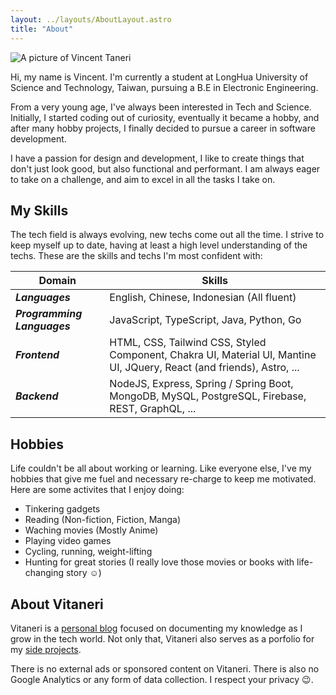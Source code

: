 ```yaml
---
layout: ../layouts/AboutLayout.astro
title: "About"
---
```


<div>
  <img src="/assets/portrait.jpg" class="w-60 mx-auto rounded-full" alt="A picture of Vincent Taneri">
</div>

Hi, my name is Vincent. I'm currently a student at LongHua University of Science and Technology, Taiwan, pursuing a B.E in Electronic Engineering.

From a very young age, I've always been interested in Tech and Science. Initially, I started coding out of curiosity, eventually it became a hobby, and after many hobby projects, I finally decided to pursue a career in software development.

I have a passion for design and development, I like to create things that don't just look good, but also functional and performant. I am always eager to take on a challenge, and aim to excel in all the tasks I take on.

## My Skills

The tech field is always evolving, new techs come out all the time. I strive to keep myself up to date, having at least a high level understanding of the techs.
These are the skills and techs I'm most confident with:

| Domain                      | Skills                                                                                                                 |
| --------------------------- | ---------------------------------------------------------------------------------------------------------------------- |
| **_Languages_**             | English, Chinese, Indonesian (All fluent)                                                                              |
| **_Programming Languages_** | JavaScript, TypeScript, Java, Python, Go                                                                               |
| **_Frontend_**              | HTML, CSS, Tailwind CSS, Styled Component, Chakra UI, Material UI, Mantine UI, JQuery, React (and friends), Astro, ... |
| **_Backend_**               | NodeJS, Express, Spring / Spring Boot, MongoDB, MySQL, PostgreSQL, Firebase, REST, GraphQL, ...                        |

## Hobbies

Life couldn't be all about working or learning. Like everyone else, I've my hobbies that give me fuel and necessary re-charge to keep me motivated. Here are some activites that I enjoy doing:

- Tinkering gadgets
- Reading (Non-fiction, Fiction, Manga)
- Waching movies (Mostly Anime)
- Playing video games
- Cycling, running, weight-lifting
- Hunting for great stories (I really love those movies or books with life-changing story :relaxed:)

## About Vitaneri

Vitaneri is a [personal blog](/posts/) focused on documenting my knowledge as I grow in the tech world. Not only that, Vitaneri also serves as a porfolio for my [side projects](/projects/).

There is no external ads or sponsored content on Vitaneri. There is also no Google Analytics or any form of data collection. I respect your privacy :wink:.
